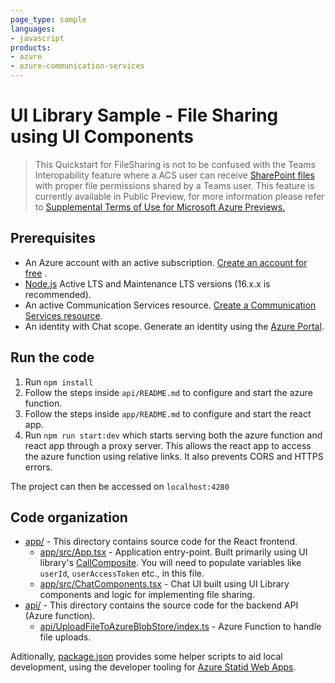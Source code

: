 ```yaml
---
page_type: sample
languages:
- javascript
products:
- azure
- azure-communication-services
---
```

# UI Library Sample - File Sharing using UI Components

>This Quickstart for FileSharing is not to be confused with the Teams Interopability feature where a ACS user can receive [SharePoint files](https://learn.microsoft.com/microsoft-365/solutions/microsoft-365-limit-sharing?view=o365-worldwide) with proper file permissions shared by a Teams user. This feature is currently available in Public Preview, for more information please refer to [Supplemental Terms of Use for Microsoft Azure Previews.](https://azure.microsoft.com/support/legal/preview-supplemental-terms/)

## Prerequisites

- An Azure account with an active subscription. [Create an account for free](https://azure.microsoft.com/free/?WT.mc_id=A261C142F)  .
- [Node.js](https://nodejs.org/en/) Active LTS and Maintenance LTS versions (16.x.x is recommended).
- An active Communication Services resource. [Create a Communication Services resource](https://docs.microsoft.com/azure/communication-services/quickstarts/create-communication-resource).
- An identity with Chat scope. Generate an identity using the [Azure Portal](https://docs.microsoft.com/azure/communication-services/quickstarts/identity/quick-create-identity).

## Run the code

1. Run `npm install`
2. Follow the steps inside `api/README.md` to configure and start the azure function.
3. Follow the steps inside `app/README.md` to configure and start the react app.
4. Run `npm run start:dev` which starts serving both the azure function and react app through a proxy server. This allows the react app to access the azure function using relative links. It also prevents CORS and HTTPS errors.

The project can then be accessed on `localhost:4280`

## Code organization

* [app/](./app) - This directory contains source code for the React frontend.
  * [app/src/App.tsx](./app/src/App.tsx) - Application entry-point. Built primarily using UI library's [CallComposite](https://azure.github.io/communication-ui-library/?path=/docs/composites-call-basicexample--basic-example). You will need to populate  variables like `userId`, `userAccessToken` etc., in this file.
  * [app/src/ChatComponents.tsx](./app/src/ChatComponents.tsx) - Chat UI built using UI Library components and logic for implementing file sharing.
* [api/](./api) - This directory contains the source code for the backend API (Azure function).
  * [api/UploadFileToAzureBlobStore/index.ts](./api/UploadFileToAzureBlobStore/index.ts) - Azure Function to handle file uploads.

Aditionally, [package.json](./package.json) provides some helper scripts to aid local development, using the developer tooling for [Azure Statid Web Apps](https://docs.microsoft.com/en-us/azure/static-web-apps/).
